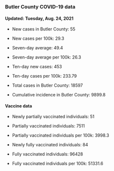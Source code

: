 ### Butler County COVID-19 data



#### Updated: Tuesday, Aug. 24, 2021

- New cases in Butler County: 55

- New cases per 100k: 29.3

- Seven-day average: 49.4

- Seven-day average per 100k: 26.3

- Ten-day new cases: 453

- Ten-day cases per 100k: 233.79

- Total cases in Butler County: 18597

- Cumulative incidence in Butler County: 9899.8

#### Vaccine data



- Newly partially vaccinated individuals: 51

- Partially vaccinated individuals: 7511

- Partially vaccinated individuals per 100k: 3998.3

- Newly fully vaccinated individuals: 84

- Fully vaccinated individuals: 96428

- Fully vaccinated individuals per 100k: 51331.6